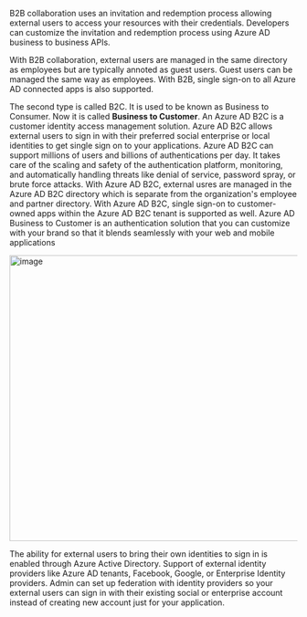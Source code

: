 B2B collaboration uses an invitation and redemption process allowing external users to access your resources with their credentials. Developers can customize the invitation and redemption process using Azure AD business to business APIs.

With B2B collaboration, external users are managed in the same directory as employees but are typically annoted as guest users. Guest users can be managed the same way as employees. With B2B, single sign-on to all Azure AD connected apps is also supported. 

The second type is called B2C. It is used to be known as Business to Consumer. Now it is called **Business to Customer**. An Azure AD B2C is a customer identity access management solution. Azure AD B2C allows external users to sign in with their preferred social enterprise or local identities to get single sign on to your applications. Azure AD B2C can support millions of users and billions of authentications per day. It takes care of the scaling and safety of the authentication platform, monitoring, and automatically handling threats like denial of service, password spray, or brute force attacks. With Azure AD B2C, external usres are managed in the Azure AD B2C directory which is separate from the organization's employee and partner directory. With Azure AD B2C, single sign-on to customer-owned apps within the Azure AD B2C tenant is supported as well. Azure AD Business to Customer is an authentication solution that you can customize with your brand so that it blends seamlessly with your web and mobile applications


<img width="776" height="501" alt="image" src="https://github.com/user-attachments/assets/5e44db7d-18ce-465e-b07f-5f0a41bd126a" />


The ability for external users to bring their own identities to sign in is enabled through Azure Active Directory. Support of external identity providers like Azure AD tenants, Facebook, Google, or Enterprise Identity providers.
Admin can set up federation with identity providers so your external users can sign in with their existing social or enterprise account instead of creating new account just for your application.


